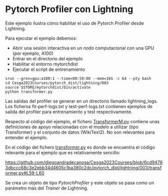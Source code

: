 # Pytorch Profiler con Lightning

Este ejemplo ilustra cómo habilitar el uso de Pytorch Profiler desde Lightning. 

Para ejecutar el ejemplo debemos:
- Abrir una sesión interactiva en un nodo computacional con una GPU (por ejemplo, A100)
- Entrar en el directorio del ejemplo
- Habilitar el entorno mytorchdist
- Ejecutar el script de entrenamiento

```
srun --gres=gpu:a100:1 --time=00:59:00 --mem=16G -c 64 --pty bash
cd Cesga2023Courses/pytorch_dist/lightning/003
source $STORE/mytorchdist/bin/activate
python transformer.py
```

Las salidas del profiler se generar en un directorio llamado lightning_logs.
Los ficheros fit-perf-logs.txt y test-perf-logs.txt contienen ejemplos de salida del profiler para entrenamiento y test respectivamente.

Respecto al código del ejemplo, el fichero [TransformerM.py](https://github.com/diegoandradecanosa/Cesga2023Courses/blob/main/pytorch_dist/lightning/003/TransformerM.py)
contiene unas definiciones de apoyo relacionadas con el modelo a utilizar (tipo Transformer) y el conjunto de datos (WikiText2). No son relevantes para entender el ejemplo.

En el código del fichero [transformer.py](https://github.com/diegoandradecanosa/Cesga2023Courses/blob/main/pytorch_dist/lightning/003/transformer.py)
es donde se encuentra el código relevante para el ejemplo que es relativamente sencillo:

https://github.com/diegoandradecanosa/Cesga2023Courses/blob/6cd94763dbccc68c3e2ebb34d4605c1ba380c2dc/pytorch_dist/lightning/003/transformer.py#L59-L60

Se crea un objeto de tipo *PytorchProfiler* y este objeto se pasa como un parámetro más del *Trainer* de Lightning.
